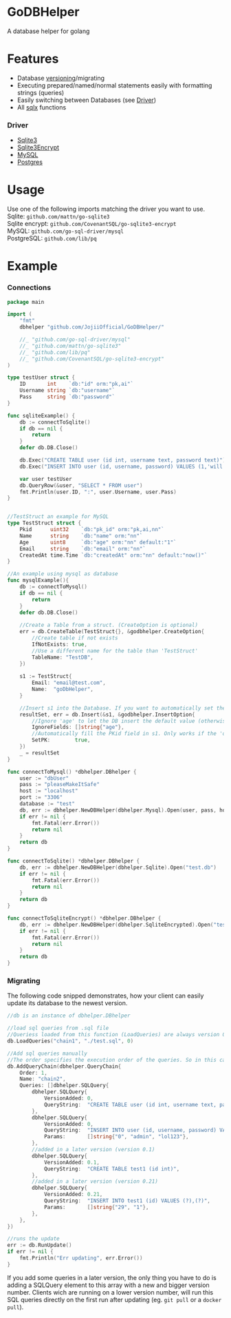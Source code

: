 # GoDBHelper
A database helper for golang

# Features

- Database [versioning](https://github.com/JojiiOfficial/GoDBHelper#versioning)/migrating
- Executing prepared/named/normal statements easily with formatting strings (queries)
- Easily switching between Databases (see [Driver](https://github.com/JojiiOfficial/GoDBHelper#driver))
- All [sqlx](https://github.com/jmoiron/sqlx) functions

### Driver
- [Sqlite3](https://github.com/mattn/go-sqlite3)
- [Sqlite3Encrypt](https://github.com/CovenantSQL/go-sqlite3-encrypt)
- [MySQL](https://github.com/go-sql-driver/mysql)
- [Postgres](https://github.com/lib/pq)



# Usage
Use one of the following imports matching the driver you want to use.<br>
Sqlite: `github.com/mattn/go-sqlite3`<br>
Sqlite encrypt: `github.com/CovenantSQL/go-sqlite3-encrypt`<br>
MySQL: `github.com/go-sql-driver/mysql`<br>
PostgreSQL: `github.com/lib/pq`<br>

# Example

### Connections
```go
package main

import (
	"fmt"
	dbhelper "github.com/JojiiOfficial/GoDBHelper/"

	//_ "github.com/go-sql-driver/mysql"
	//_ "github.com/mattn/go-sqlite3"
	//_ "github.com/lib/pq"
	//_ "github.com/CovenantSQL/go-sqlite3-encrypt"
)

type testUser struct {
	ID       int    `db:"id" orm:"pk,ai"`
	Username string `db:"username"`
	Pass     string `db:"password"`
}

func sqliteExample() {
	db := connectToSqlite()
	if db == nil {
		return
	}
	defer db.DB.Close()

	db.Exec("CREATE TABLE user (id int, username text, password text)")
	db.Exec("INSERT INTO user (id, username, password) VALUES (1,'will', 'iamsafe')")

	var user testUser
	db.QueryRow(&user, "SELECT * FROM user")
	fmt.Println(user.ID, ":", user.Username, user.Pass)
}


//TestStruct an example for MySQL
type TestStruct struct {
	Pkid      uint32    `db:"pk_id" orm:"pk,ai,nn"`
	Name      string    `db:"name" orm:"nn"`
	Age       uint8     `db:"age" orm:"nn" default:"1"`
	Email     string    `db:"email" orm:"nn"`
	CreatedAt time.Time `db:"createdAt" orm:"nn" default:"now()"`
}

//An example using mysql as database
func mysqlExample(){
	db := connectToMysql()
	if db == nil {
		return
	}
	defer db.DB.Close()
	
	//Create a Table from a struct. (CreateOption is optional)
	err = db.CreateTable(TestStruct{}, &godbhelper.CreateOption{
		//Create table if not exists
		IfNotExists: true,
		//Use a different name for the table than 'TestStruct'
		TableName: "TestDB",
	})
	
	s1 := TestStruct{
		Email: "email@test.com",
		Name:  "goDbHelper",
	}

	//Insert s1 into the Database. If you want to automatically set the PKid field, you have to pass the address of s1!
	resultSet, err = db.Insert(&s1, &godbhelper.InsertOption{
		//Ignore 'age' to let the DB insert the default value (otherwise it would be 0)
		IgnoreFields: []string{"age"},
		//Automatically fill the PKid field in s1. Only works if the 'orm'-Tag contains 'pk' and 'ai' and the reference to s1 is passed
		SetPK:        true,
	})
	_ = resultSet
}

func connectToMysql() *dbhelper.DBhelper {
	user := "dbUser"
	pass := "pleaseMakeItSafe"
	host := "localhost"
	port := "3306"
	database := "test"
	db, err := dbhelper.NewDBHelper(dbhelper.Mysql).Open(user, pass, host, port, database, "parseTime=True")
	if err != nil {
		fmt.Fatal(err.Error())
		return nil
	}
	return db
}

func connectToSqlite() *dbhelper.DBhelper {
	db, err := dbhelper.NewDBHelper(dbhelper.Sqlite).Open("test.db")
	if err != nil {
		fmt.Fatal(err.Error())
		return nil
	}
	return db
}

func connectToSqliteEncrypt() *dbhelper.DBhelper {
	db, err := dbhelper.NewDBHelper(dbhelper.SqliteEncrypted).Open("test.db", "passKEY")
	if err != nil {
		fmt.Fatal(err.Error())
		return nil
	}
	return db
}

```
### Migrating
The following code snipped demonstrates, how your client can easily update its database to the newest version.<br>
```go
//db is an instance of dbhelper.DBhelper

//load sql queries from .sql file
//Queriess loaded from this function (LoadQueries) are always version 0
db.LoadQueries("chain1", "./test.sql", 0)

//Add sql queries manually
//The order specifies the execution order of the queries. So in this case, chain1 would be loaded before chain2
db.AddQueryChain(dbhelper.QueryChain{
	Order: 1,
	Name: "chain2",
	Queries: []dbhelper.SQLQuery{
		dbhelper.SQLQuery{
			VersionAdded: 0,
			QueryString:  "CREATE TABLE user (id int, username text, password text)",
		},
		dbhelper.SQLQuery{
			VersionAdded: 0,
			QueryString:  "INSERT INTO user (id, username, password) VALUES (?,?,?)",
			Params:       []string{"0", "admin", "lol123"},
		},
		//added in a later version (version 0.1)
		dbhelper.SQLQuery{
			VersionAdded: 0.1,
			QueryString:  "CREATE TABLE test1 (id int)",
		},
		//added in a later version (version 0.21)
		dbhelper.SQLQuery{
			VersionAdded: 0.21,
			QueryString:  "INSERT INTO test1 (id) VALUES (?),(?)",
			Params:       []string{"29", "1"},
		},
	},
})

//runs the update
err := db.RunUpdate()
if err != nil {
	fmt.Println("Err updating", err.Error())
}
```
If you add some queries in a later version, the only thing you have to do is adding a SQLQuery element to this array with a new and bigger version number. Clients wich are running on a lower version number, will run this SQL queries directly on the first run after updating (eg. `git pull` or a `docker pull`).
